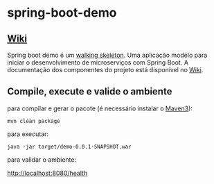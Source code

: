 # spring-boot-demo

## [Wiki](https://github.com/wanderleisouza/spring-boot-demo/wiki)

Spring boot demo é um [walking skeleton](http://c2.com/cgi/wiki?WalkingSkeleton). Uma aplicação modelo para iniciar o desenvolvimento de microserviços com Spring Boot. A documentação dos componentes do projeto está disponível no [Wiki](https://github.com/wanderleisouza/spring-boot-demo/wiki).


## Compile, execute e valide o ambiente 

para compilar e gerar o pacote (é necessário instalar o [Maven3](https://maven.apache.org/download.cgi)):

```mvn clean package``` 

para executar:

```java -jar target/demo-0.0.1-SNAPSHOT.war```

para validar o ambiente:

[http://localhost:8080/health](http://localhost:8080/health)

